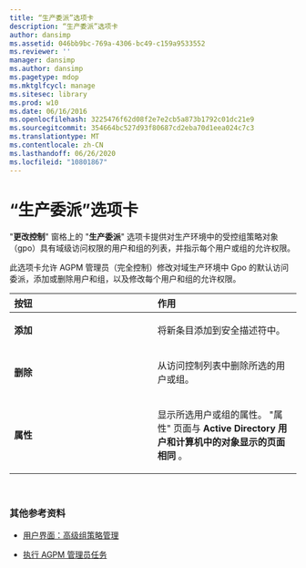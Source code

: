 ```yaml
---
title: “生产委派”选项卡
description: “生产委派”选项卡
author: dansimp
ms.assetid: 046bb9bc-769a-4306-bc49-c159a9533552
ms.reviewer: ''
manager: dansimp
ms.author: dansimp
ms.pagetype: mdop
ms.mktglfcycl: manage
ms.sitesec: library
ms.prod: w10
ms.date: 06/16/2016
ms.openlocfilehash: 3225476f62d08f2e7e2cb5a873b1792c01dc21e9
ms.sourcegitcommit: 354664bc527d93f80687cd2eba70d1eea024c7c3
ms.translationtype: MT
ms.contentlocale: zh-CN
ms.lasthandoff: 06/26/2020
ms.locfileid: "10801867"
---
```

# “生产委派”选项卡


"**更改控制**" 窗格上的 "**生产委派**" 选项卡提供对生产环境中的受控组策略对象（gpo）具有域级访问权限的用户和组的列表，并指示每个用户或组的允许权限。

此选项卡允许 AGPM 管理员（完全控制）修改对域生产环境中 Gpo 的默认访问委派，添加或删除用户和组，以及修改每个用户和组的允许权限。

<table>
<colgroup>
<col width="50%" />
<col width="50%" />
</colgroup>
<thead>
<tr class="header">
<th align="left">按钮</th>
<th align="left">作用</th>
</tr>
</thead>
<tbody>
<tr class="odd">
<td align="left"><p><strong>添加</strong></p></td>
<td align="left"><p>将新条目添加到安全描述符中。</p></td>
</tr>
<tr class="even">
<td align="left"><p><strong>删除</strong></p></td>
<td align="left"><p>从访问控制列表中删除所选的用户或组。</p></td>
</tr>
<tr class="odd">
<td align="left"><p><strong>属性</strong></p></td>
<td align="left"><p>显示所选用户或组的属性。 "属性" 页面与 <strong> Active Directory 用户和计算机中的对象显示的页面相同 </strong> 。</p></td>
</tr>
</tbody>
</table>

 

### 其他参考资料

-   [用户界面：高级组策略管理](user-interface-advanced-group-policy-management-agpm40.md)

-   [执行 AGPM 管理员任务](performing-agpm-administrator-tasks-agpm40.md)

 

 





